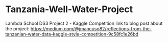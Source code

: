 # Tanzania-Well-Water-Project
Lambda School DS3 Project 2 - Kaggle Competition
link to blog post about the project:
https://medium.com/@jmancuso82/reflections-from-the-tanzanian-water-data-kaggle-style-competition-9c58fc1e26bd
